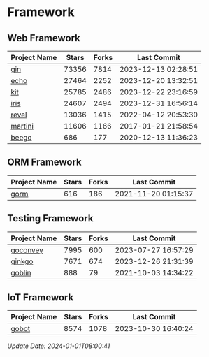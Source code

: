# Framework

## Web Framework
| Project Name | Stars | Forks | Last Commit |
| ------------ | ----- | ----- | ----------- |
| [gin](https://github.com/gin-gonic/gin) | 73356 | 7814 | 2023-12-13 02:28:51 |
| [echo](https://github.com/labstack/echo) | 27464 | 2252 | 2023-12-20 13:32:51 |
| [kit](https://github.com/go-kit/kit) | 25785 | 2486 | 2023-12-22 23:16:59 |
| [iris](https://github.com/kataras/iris) | 24607 | 2494 | 2023-12-31 16:56:14 |
| [revel](https://github.com/revel/revel) | 13036 | 1415 | 2022-04-12 20:53:30 |
| [martini](https://github.com/go-martini/martini) | 11606 | 1166 | 2017-01-21 21:58:54 |
| [beego](https://github.com/astaxie/beego) | 686 | 177 | 2020-12-13 11:36:23 |

## ORM Framework
| Project Name | Stars | Forks | Last Commit |
| ------------ | ----- | ----- | ----------- |
| [gorm](https://github.com/jinzhu/gorm) | 616 | 186 | 2021-11-20 01:15:37 |

## Testing Framework
| Project Name | Stars | Forks | Last Commit |
| ------------ | ----- | ----- | ----------- |
| [goconvey](https://github.com/smartystreets/goconvey) | 7995 | 600 | 2023-07-27 16:57:29 |
| [ginkgo](https://github.com/onsi/ginkgo) | 7671 | 674 | 2023-12-26 21:31:39 |
| [goblin](https://github.com/franela/goblin) | 888 | 79 | 2021-10-03 14:34:22 |

## IoT Framework
| Project Name | Stars | Forks | Last Commit |
| ------------ | ----- | ----- | ----------- |
| [gobot](https://github.com/hybridgroup/gobot) | 8574 | 1078 | 2023-10-30 16:40:24 |

*Update Date: 2024-01-01T08:00:41*